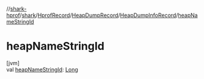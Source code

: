 //[shark-hprof](../../../../../index.md)/[shark](../../../index.md)/[HprofRecord](../../index.md)/[HeapDumpRecord](../index.md)/[HeapDumpInfoRecord](index.md)/[heapNameStringId](heap-name-string-id.md)

# heapNameStringId

[jvm]\
val [heapNameStringId](heap-name-string-id.md): [Long](https://kotlinlang.org/api/latest/jvm/stdlib/kotlin/-long/index.html)
